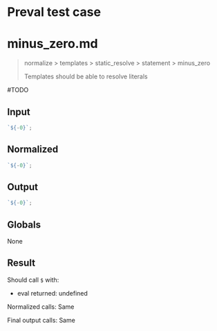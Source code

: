 # Preval test case

# minus_zero.md

> normalize > templates > static_resolve > statement > minus_zero
>
> Templates should be able to resolve literals

#TODO

## Input

`````js filename=intro
`${-0}`;
`````

## Normalized

`````js filename=intro
`${-0}`;
`````

## Output

`````js filename=intro
`${-0}`;
`````

## Globals

None

## Result

Should call `$` with:
 - eval returned: undefined

Normalized calls: Same

Final output calls: Same
